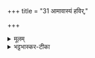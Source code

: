 +++
title = "31 आमावास्यं हविर्,"

+++


<details><summary>मूलम्</summary>

आ॒मा॒वा॒स्यꣳ॑ ह॒विरि॒दमे॑षा॒म्मयि॑ ।  
[इ॒मामूर्ज॑म्पञ्चद॒शीय्ँय्ँ ये प्रवि॑ष्टाः ।तान्दे॒वान्परि॑गृह्णामि॒ पूर्वः॑ ॥26॥अ॒ग्निर्ह॑व्य॒वाडि॒ह तानाव॑हतु ।]
</details>

<details><summary>भट्टभास्कर-टीका</summary>

आमावास्यमिति । इमामूर्जमित्यादिकायाः चअमावास्यायाम् । पादत्रयं समानम् । आमावास्यं हविः इदं एषां कृते मयि वर्तते इति ॥
</details>